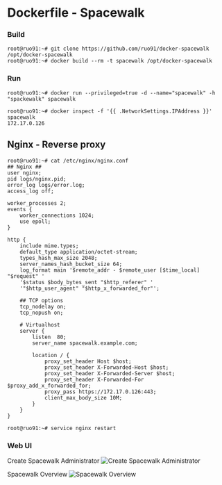 Dockerfile - Spacewalk
==============================
### Build ###
```
root@ruo91:~# git clone https://github.com/ruo91/docker-spacewalk /opt/docker-spacewalk
root@ruo91:~# docker build --rm -t spacewalk /opt/docker-spacewalk
```

### Run ###
```
root@ruo91:~# docker run --privileged=true -d --name="spacewalk" -h "spackewalk" spacewalk
```
```
root@ruo91:~# docker inspect -f '{{ .NetworkSettings.IPAddress }}' spacewalk
172.17.0.126
```

## Nginx - Reverse proxy ###
```
root@ruo91:~# cat /etc/nginx/nginx.conf
## Nginx ##
user nginx;
pid logs/nginx.pid;
error_log logs/error.log;
access_log off;
 
worker_processes 2;
events {
    worker_connections 1024;
    use epoll;
}

http {
    include mime.types;
    default_type application/octet-stream;
    types_hash_max_size 2048;
    server_names_hash_bucket_size 64;
    log_format main '$remote_addr - $remote_user [$time_local] "$request" '
    '$status $body_bytes_sent "$http_referer" '
    '"$http_user_agent" "$http_x_forwarded_for"';
 
    ## TCP options
    tcp_nodelay on;
    tcp_nopush on;

    # Virtualhost
    server {
        listen  80;
	    server_name spacewalk.example.com;

        location / {
            proxy_set_header Host $host;
            proxy_set_header X-Forwarded-Host $host;
            proxy_set_header X-Forwarded-Server $host;
            proxy_set_header X-Forwarded-For $proxy_add_x_forwarded_for;
            proxy_pass https://172.17.0.126:443;
            client_max_body_size 10M;
        }
    }
}
```
```
root@ruo91:~# service nginx restart 
```

### Web UI ###
Create Spacewalk Administrator
![Create Spacewalk Administrator][1]

Spacewalk Overview
![Spacewalk Overview][2]

[1]: http://cdn.yongbok.net/ruo91/img/spacewalk/01_create_spacewalk_administrator.png
[2]: http://cdn.yongbok.net/ruo91/img/spacewalk/02_spacewalk_overview.png